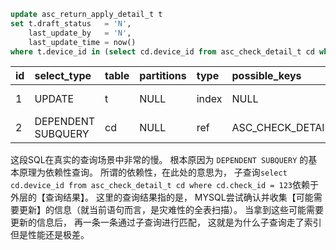 ``` SQL
update asc_return_apply_detail_t t
set t.draft_status   = 'N',
    last_update_by   = 'N',
    last_update_time = now()
where t.device_id in (select cd.device_id from asc_check_detail_t cd where cd.check_id = 123);
```  

| id | select\_type | table | partitions | type | possible\_keys | key | key\_len | ref | rows | filtered | Extra |
| :--- | :--- | :--- | :--- | :--- | :--- | :--- | :--- | :--- | :--- | :--- | :--- |
| 1 | UPDATE | t | NULL | index | NULL | PRIMARY | 8 | NULL | 1 | 100 | Using where |
| 2 | DEPENDENT SUBQUERY | cd | NULL | ref | ASC\_CHECK\_DETAIL\_N2,ASC\_CHECK\_DETAIL\_N1,ASC\_CHECK\_DETAIL\_N3 | ASC\_CHECK\_DETAIL\_N2 | 9 | const | 1 | 100 | Using where |  

这段SQL在真实的查询场景中非常的慢。 根本原因为 ```DEPENDENT SUBQUERY``` 的基本原理为依赖性查询。
所谓的依赖性，在此处的意思为， 子查询```select cd.device_id from asc_check_detail_t cd where cd.check_id = 123```依赖于外层的【查询结果】。
这里的查询结果指的是， MYSQL尝试确认并收集【可能需要更新】的信息（就当前语句而言，是灾难性的全表扫描）。
当拿到这些可能需要更新的信息后， 再一条一条通过子查询进行匹配， 这就是为什么子查询走了索引但是性能还是极差。
